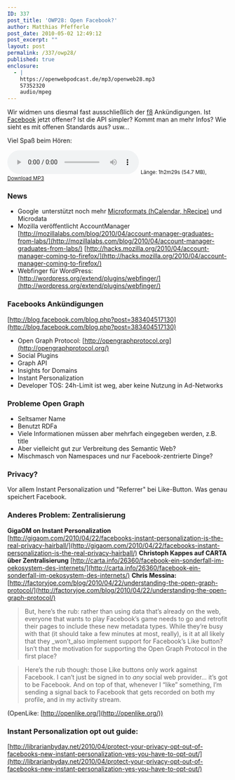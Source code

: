 ```yaml
---
ID: 337
post_title: 'OWP28: Open Facebook?'
author: Matthias Pfefferle
post_date: 2010-05-02 12:49:12
post_excerpt: ""
layout: post
permalink: /337/owp28/
published: true
enclosure:
  - |
    https://openwebpodcast.de/mp3/openweb28.mp3
    57352320
    audio/mpeg
---
```


Wir widmen uns diesmal fast ausschließlich der [f8](http://www.facebook.com/f8) Ankündigungen. Ist [Facebook](http://www.facebook.com/) jetzt offener? Ist die API simpler? Kommt man an mehr Infos? Wie sieht es mit offenen Standards aus? usw...

Viel Spaß beim Hören:

<audio controls>
  <source src="https://openwebpodcast.de/mp3/openweb28.mp3" type="audio/mpeg">
  Ihr Browser unterstützt diesen Audio-Player nicht.
</audio>
<small>Länge: 1h2m29s (54.7 MB), <a href="https://openwebpodcast.de/mp3/openweb28.mp3">Download MP3</a></small>

### News

*   Google  unterstützt noch mehr [Microformats (hCalendar, hRecipe)](http://microformats.org/2010/04/28/google-adds-support-for-hcalendar-and-hrecipe-rich-snippets) und Microdata
*   Mozilla veröffentlicht AccountManager [http://mozillalabs.com/blog/2010/04/account-manager-graduates-from-labs/](http://mozillalabs.com/blog/2010/04/account-manager-graduates-from-labs/) [http://hacks.mozilla.org/2010/04/account-manager-coming-to-firefox/](http://hacks.mozilla.org/2010/04/account-manager-coming-to-firefox/)
*   Webfinger für WordPress: [http://wordpress.org/extend/plugins/webfinger/](http://wordpress.org/extend/plugins/webfinger/)

### Facebooks Ankündigungen

[http://blog.facebook.com/blog.php?post=383404517130](http://blog.facebook.com/blog.php?post=383404517130)

*   Open Graph Protocol: [http://opengraphprotocol.org](http://opengraphprotocol.org/)
*   Social Plugins
*   Graph API
*   Insights for Domains
*   Instant Personalization
*   Developer TOS: 24h-Limit ist weg, aber keine Nutzung in Ad-Networks

### Probleme Open Graph

*   Seltsamer Name
*   Benutzt RDFa
*   Viele Informationen müssen aber mehrfach eingegeben werden, z.B. title
*   Aber vielleicht gut zur Verbreitung des Semantic Web?
*   Mischmasch von Namespaces und nur Facebook-zentrierte Dinge?

### Privacy?

Vor allem Instant Personalization und "Referrer" bei Like-Button. Was genau speichert Facebook.

### Anderes Problem: Zentralisierung

**GigaOM on Instant Personalization** [http://gigaom.com/2010/04/22/facebooks-instant-personalization-is-the-real-privacy-hairball/](http://gigaom.com/2010/04/22/facebooks-instant-personalization-is-the-real-privacy-hairball/) **Christoph Kappes auf CARTA über Zentralisierung** [http://carta.info/26360/facebook-ein-sonderfall-im-oekosystem-des-internets/](http://carta.info/26360/facebook-ein-sonderfall-im-oekosystem-des-internets/) **Chris Messina:** [http://factoryjoe.com/blog/2010/04/22/understanding-the-open-graph-protocol/](http://factoryjoe.com/blog/2010/04/22/understanding-the-open-graph-protocol/)

> But, here’s the rub: rather than using data that’s already on the web, everyone that wants to play Facebook’s game needs to go and retrofit their pages to include these new metadata types. While they’re busy with that (it should take a few minutes at most, really), is it at all likely that they _won’t_also implement support for Facebook’s Like button? Isn’t that the motivation for supporting the Open Graph Protocol in the first place?

> Here’s the rub though: those Like buttons only work against Facebook. I can’t just be signed in to _any_ social web provider… it’s got to be Facebook. And on top of that, whenever I “like” something, I’m sending a signal back to Facebook that gets recorded on both my profile, and in my activity stream.

(OpenLike: [http://openlike.org/](http://openlike.org/))

### Instant Personalization opt out guide:

[http://librarianbyday.net/2010/04/protect-your-privacy-opt-out-of-facebooks-new-instant-personalization-yes-you-have-to-opt-out/](http://librarianbyday.net/2010/04/protect-your-privacy-opt-out-of-facebooks-new-instant-personalization-yes-you-have-to-opt-out/)
